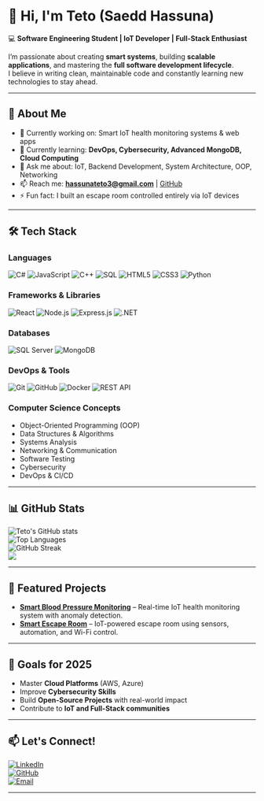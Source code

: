 # 👋 Hi, I'm Teto (Saedd Hassuna)

💻 **Software Engineering Student | IoT Developer | Full-Stack Enthusiast**

I’m passionate about creating **smart systems**, building **scalable applications**, and mastering the **full software development lifecycle**.  
I believe in writing clean, maintainable code and constantly learning new technologies to stay ahead.

---

## 🚀 About Me
- 🔭 Currently working on: Smart IoT health monitoring systems & web apps
- 🌱 Currently learning: **DevOps, Cybersecurity, Advanced MongoDB, Cloud Computing**
- 💬 Ask me about: IoT, Backend Development, System Architecture, OOP, Networking
- 📫 Reach me: **hassunateto3@gmail.com** | [GitHub](https://github.com/hasonateto12)
- ⚡ Fun fact: I built an escape room controlled entirely via IoT devices

---

## 🛠️ Tech Stack

### **Languages**
![C#](https://img.shields.io/badge/C%23-239120?style=for-the-badge&logo=c-sharp&logoColor=white)
![JavaScript](https://img.shields.io/badge/JavaScript-F7E018?style=for-the-badge&logo=javascript&logoColor=black)
![C++](https://img.shields.io/badge/C++-00599C?style=for-the-badge&logo=cplusplus&logoColor=white)
![SQL](https://img.shields.io/badge/SQL-025E8C?style=for-the-badge&logo=database&logoColor=white)
![HTML5](https://img.shields.io/badge/HTML5-E34F26?style=for-the-badge&logo=html5&logoColor=white)
![CSS3](https://img.shields.io/badge/CSS3-264DE4?style=for-the-badge&logo=css3&logoColor=white)
![Python](https://img.shields.io/badge/Python-3776AB?style=for-the-badge&logo=python&logoColor=white)

### **Frameworks & Libraries**
![React](https://img.shields.io/badge/React-20232A?style=for-the-badge&logo=react&logoColor=61DAFB)
![Node.js](https://img.shields.io/badge/Node.js-339933?style=for-the-badge&logo=nodedotjs&logoColor=white)
![Express.js](https://img.shields.io/badge/Express.js-000000?style=for-the-badge&logo=express&logoColor=white)
![.NET](https://img.shields.io/badge/.NET-512BD4?style=for-the-badge&logo=dotnet&logoColor=white)

### **Databases**
![SQL Server](https://img.shields.io/badge/SQL%20Server-CC2927?style=for-the-badge&logo=microsoftsqlserver&logoColor=white)
![MongoDB](https://img.shields.io/badge/MongoDB-4EA94B?style=for-the-badge&logo=mongodb&logoColor=white)

### **DevOps & Tools**
![Git](https://img.shields.io/badge/Git-F05033?style=for-the-badge&logo=git&logoColor=white)
![GitHub](https://img.shields.io/badge/GitHub-181717?style=for-the-badge&logo=github&logoColor=white)
![Docker](https://img.shields.io/badge/Docker-0DB7ED?style=for-the-badge&logo=docker&logoColor=white)
![REST API](https://img.shields.io/badge/REST%20API-009688?style=for-the-badge&logo=api&logoColor=white)

### **Computer Science Concepts**
- Object-Oriented Programming (OOP)
- Data Structures & Algorithms
- Systems Analysis
- Networking & Communication
- Software Testing
- Cybersecurity
- DevOps & CI/CD

---

## 📊 GitHub Stats

![Teto's GitHub stats](https://github-readme-stats.vercel.app/api?username=hasonateto12&show_icons=true&theme=tokyonight)  
![Top Languages](https://github-readme-stats.vercel.app/api/top-langs/?username=hasonateto12&layout=compact&theme=tokyonight)  
![GitHub Streak](https://github-readme-streak-stats.herokuapp.com/?user=hasonateto12&theme=tokyonight)  
![](https://komarev.com/ghpvc/?username=hasonateto12&color=brightgreen)

---

## 📂 Featured Projects
- **[Smart Blood Pressure Monitoring](https://github.com/hasonateto12)** – Real-time IoT health monitoring system with anomaly detection.
- **[Smart Escape Room](https://github.com/hasonateto12)** – IoT-powered escape room using sensors, automation, and Wi-Fi control.

---

## 🎯 Goals for 2025
- Master **Cloud Platforms** (AWS, Azure)
- Improve **Cybersecurity Skills**
- Build **Open-Source Projects** with real-world impact
- Contribute to **IoT and Full-Stack communities**

---

## 📫 Let's Connect!
[![LinkedIn](https://img.shields.io/badge/LinkedIn-0A66C2?style=for-the-badge&logo=linkedin&logoColor=white)](https://www.linkedin.com/in/teto-hassuna-6bbb1a283/)  
[![GitHub](https://img.shields.io/badge/GitHub-181717?style=for-the-badge&logo=github&logoColor=white)](https://github.com/hasonateto12)  
[![Email](https://img.shields.io/badge/Email-D14836?style=for-the-badge&logo=gmail&logoColor=white)](mailto:hassunateto3@gmail.com)

---
